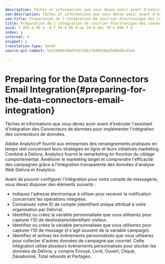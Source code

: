 ```yaml
---
description: Tâches et informations que vous devez avoir avant d'exécuter l'assistant d'intégration des Connecteurs de données pour implémenter l'intégration des connecteurs de données.
seo-description: Tâches et informations que vous devez avoir avant d'exécuter l'assistant d'intégration des Connecteurs de données pour implémenter l'intégration des connecteurs de données.
seo-title: Préparation de l'intégration de courrier électronique des connecteurs de données
title: Préparation de l'intégration de courrier électronique des connecteurs de données
uuid: f 453 e 45 a -4 f 56-4 bb 0-ac 24-9 ebc 78 e 684 f 9
index: y
internal: n
snippet: y
translation-type: tm+mt
source-git-commit: 5e22d080398d74df29b1f849258e6500168cd5aa

---
```



# Preparing for the Data Connectors Email Integration{#preparing-for-the-data-connectors-email-integration}

Tâches et informations que vous devez avoir avant d'exécuter l'assistant d'intégration des Connecteurs de données pour implémenter l'intégration des connecteurs de données.

Adobe Analytics® fournit aux entreprises des renseignements pratiques en temps réel concernant leurs stratégies en ligne et leurs initiatives marketing. Combiné à Delivra, Analytics fournit le remarketing en fonction du ciblage comportemental. Améliorer le marketing target et comprendre l'efficacité des campagnes grâce à l'intégration transparente des données d'analyse Web Delivra et Analytics.

Avant de pouvoir configurer l'intégration pour votre compte de messagerie, vous devez disposer des éléments suivants :

* Indiquez l'adresse électronique à utiliser pour recevoir la notification concernant les opérations intégrées.
* Connaissez votre ID de compte (identifiant unique attribué à votre organisation par Delivra).
* Identifiez ou créez la variable personnalisée que vous utiliserez pour capturer l'ID de destinataire/identifiant visiteur.
* Identifiez ou créez la variable personnalisée que vous utiliserez pour capturer l'ID de message (il s'agit souvent de la variable campaign).
* Identifiez et activez les événements personnalisés que vous utiliserez pour collecter d'autres données de campagne par courriel. Cette intégration utilise plusieurs événements personnalisés pour stocker les données de Delivra, y compris Envoyé, Livré, Ouvert, Cliqué, Désabonné, Total rebonds et Partages.


